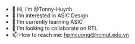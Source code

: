 - 👋 Hi, I’m @Tonny-Huynh
- 👀 I’m interested in ASIC Design
- 🌱 I’m currently learning ASIC
- 💞️ I’m looking to collaborate on RTL
- 📫 How to reach me: hpmcuong@hcmut.edu.vn

<!---
Tonny-Huynh/Tonny-Huynh is a ✨ special ✨ repository because its `README.md` (this file) appears on your GitHub profile.
You can click the Preview link to take a look at your changes.
--->
